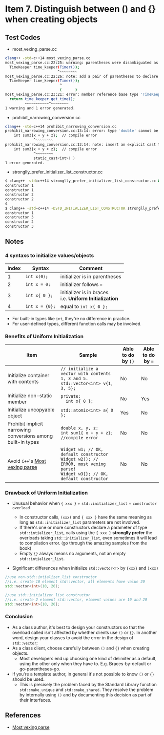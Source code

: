 # Item 7. Distinguish between () and {} when creating objects

## Test Codes

- most_vexing_parse.cc
```bash
clang++ -std=c++14 most_vexing_parse.cc
most_vexing_parse.cc:22:25: warning: parentheses were disambiguated as a function declaration [-Wvexing-parse]
  TimeKeeper time_keeper(Timer());
                        ^~~~~~~~~
most_vexing_parse.cc:22:26: note: add a pair of parentheses to declare a variable
  TimeKeeper time_keeper(Timer());
                         ^
                         (      )
most_vexing_parse.cc:23:21: error: member reference base type 'TimeKeeper (Timer (*)())' is not a structure or union
  return time_keeper.get_time();
         ~~~~~~~~~~~^~~~~~~~~
1 warning and 1 error generated.
```

- prohibit_narrowing_conversion.cc
```bash
clang++ -std=c++14 prohibit_narrowing_conversion.cc
prohibit_narrowing_conversion.cc:13:14: error: type 'double' cannot be narrowed to 'int' in initializer list [-Wc++11-narrowing]
    int sum3{x + y + z};  // compile error
             ^~~~~~~~~
prohibit_narrowing_conversion.cc:13:14: note: insert an explicit cast to silence this issue
    int sum3{x + y + z};  // compile error
             ^~~~~~~~~
             static_cast<int>( )
1 error generated.
```

- stronglly_prefer_initializer_list_constructor.cc
```bash
$ clang++ -std=c++14 stronglly_prefer_initializer_list_constructor.cc && ./a.out
constructor 1
constructor 1
constructor 2
constructor 2
$
$ clang++ -std=c++14 -DSTD_INITIALIZER_LIST_CONSTRUCTOR stronglly_prefer_initializer_list_constructor.cc && ./a.out
constructor 1
constructor 3
constructor 2
constructor 3
```


## Notes 

### 4 syntaxs to initialize values/objects

| Index | Syntax | Comment | 
|-------|-------|---------|
|1|`int x(0);`|initializer is in parentheses|
|2|`int x = 0;`|initializer follows `=`|
|3|`int x{ 0 };`|initializer is in braces <br>i.e. **Uniform Initialization**|
|4|`int x = {0};`|equal to `int x{ 0 };`|

- For built-in types like `int`, they're no difference in practice.    
- For user-defined types, different function calls may be involved.    

### Benefits of **Uniform Initialization**

| Item | Sample | Able to do by `()` | Able to do by `=` | 
|------|--------|----------------|---------------|
|Initialize container with contents | `// initialize a vector with contents 1, 3 and 5.`<br>`std::vector<int> v{1, 3, 5}; ` | No | No |
|Initialize non-static member | `private:`<br>`  int x{ 0 };` | No | Yes |
|Initialize uncopyable object | `std::atomic<int> a{ 0 };` | Yes | No |
|Prohibit implicit narrowing conversions among built-in types | `double x, y, z;` <br>`int sum1{ x + y + z}; //compile error` | No | No |
|Avoid `C++`'s [Most vexing parse](https://en.wikipedia.org/wiki/Most_vexing_parse)|`Widget w1; // OK, default constructor`<br>`Widget w2(); // ERROR, most vexing parse!`<br>`Widget w3{}; // OK, default constructor` |No| No|

### Drawback of **Uniform Initialization**

- Unusual behavior when `{ xxx }` + `std::initializer_list` + `constructor overload`
  - In constructor calls, `(xxx)` and `{ xxx }` have the same meaning as long as `std::initializer_list` parameters are not involved.    
  - If there's one or more constructors declare a parameter of type `std::intializer_list`, calls using the `{ xxx }` **stronglly prefer** the overloads taking `std::initializer_list`, even sometimes it will lead to compilation error. (go through the amazing samples from the book) 
  - Empty `{}` always means no arguments, not an empty `std::intializer_list`.     

- Significant differences when initialize `std::vector<T>` by `{xxx}` and `(xxx)`

```c++
//use non-std::intializer_list constructor
//i.e. create 10 element std::vector, all elements have value 20
std::vector<int>(10, 20);   

//use std::initializer_list constructor
//i.e. create 2 element std::vector, element values are 10 and 20
std::vector<int>{10, 20};
```

### Conclusion
- As a class author, it's best to design your constructors so that the overload called isn't affected by whether clients use `()` or `{}`. In another word, design your classes to avoid the error in the design of `std::vector`;
- As a class client, choose carefully between `()` and `{}` when creating objects.   
    - Most developers end up choosing one kind of delimiter as a default, using the other only when they have to. E.g. Braces-by-default or go-parentheses-go.     
- If you're a template author, in general it's not possible to know `()` or `{}` should be used.
    - This is precisely the problem faced by the Standard Library function `std::make_unique` and `std::make_shared`. They resolve the problem by internally using `()` and by documenting this decision as part of their interfaces.    

## References
- [Most vexing parse](https://en.wikipedia.org/wiki/Most_vexing_parse)
